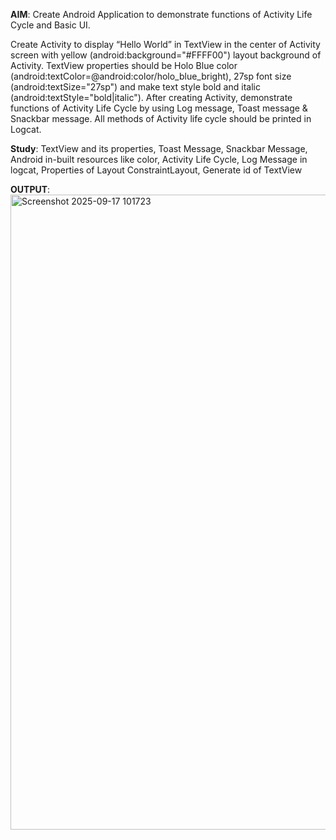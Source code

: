 **AIM**: Create Android Application to demonstrate functions of Activity Life Cycle and Basic UI.

Create Activity to display “Hello World” in TextView in the center of Activity screen with yellow (android:background="#FFFF00") layout background of Activity. TextView properties should be Holo Blue color (android:textColor=@android:color/holo_blue_bright), 27sp font size (android:textSize="27sp") and make text style bold and italic (android:textStyle="bold|italic"). After creating Activity, demonstrate functions of Activity Life Cycle by using Log message, Toast message & Snackbar message. All methods of Activity life cycle should be printed in Logcat.

**Study**: TextView and its properties, Toast Message, Snackbar Message, Android in-built resources like color, Activity Life Cycle, 
Log Message in logcat, Properties of Layout ConstraintLayout, Generate id of TextView

**OUTPUT**:
<img width="1919" height="1016" alt="Screenshot 2025-09-17 101723" src="https://github.com/user-attachments/assets/85936625-1e6a-44d0-b9c4-012728264233" />



